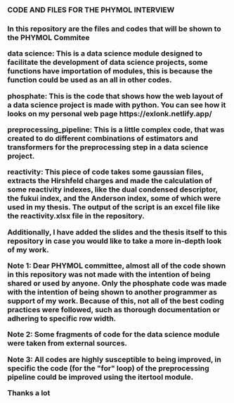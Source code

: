 <h3> CODE AND FILES FOR THE PHYMOL INTERVIEW <h3>

In this repository are the files and codes that will be shown to the PHYMOL Commitee
<p>
data science: This is a data science module designed to facilitate the development of data science projects, some functions have importation of modules, this is because the function could be used as an all in other codes.
</p>

<p>
phosphate: This is the code that shows how the web layout of a data science project is made with python. You can see how it looks on my personal web page https://exlonk.netlify.app/
</p>

<p>
preprocessing_pipeline: This is a little complex code, that was created to do different combinations of estimators and transformers for the preprocessing step in a data science project.
<p>

<p>
reactivity: This piece of code takes some gaussian files, extracts the Hirshfeld charges and made the calculation of some reactivity indexes, like the dual condensed descriptor, the fukui index, and the Anderson index, some of which were used in my thesis. The output of the script is an excel file like the reactivity.xlsx file in the repository. 
</p>

<p>
Additionally, I have added the slides and the thesis itself to this repository in case you would like to take a more in-depth look of my work.
</p>
<p>
Note 1: 
Dear PHYMOL committee, almost all of the code shown in this repository was not made with the intention of being shared or used by anyone. Only the phosphate code was made with the intention of being shown to another programmer as support of my work. Because of this, not all of the best coding practices were followed, such as thorough documentation or adhering to specific row width.

</p>

<p>
Note 2: 
Some fragments of code for the data science module were taken from external sources.
</p>

<p>
Note 3: All codes are highly susceptible to being improved, in specific the code (for the "for" loop) of the preprocessing pipeline could be improved using the itertool module.
</p>

<p>
Thanks a lot
</p>
